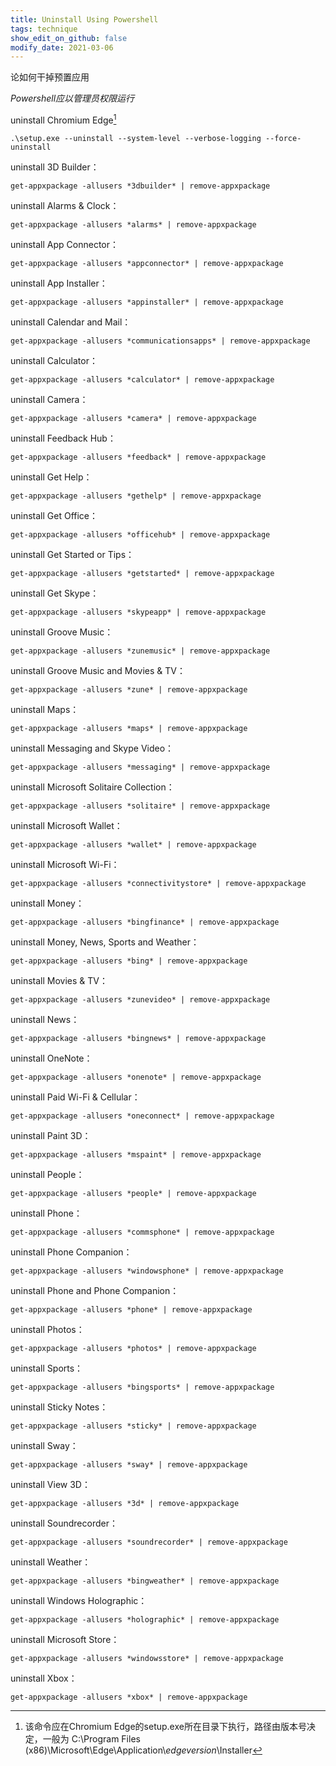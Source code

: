 ```yaml
---
title: Uninstall Using Powershell
tags: technique
show_edit_on_github: false
modify_date: 2021-03-06
---
```


论如何干掉预置应用

<!--more-->

*Powershell应以管理员权限运行*

uninstall Chromium Edge[^1]

`.\setup.exe --uninstall --system-level --verbose-logging --force-uninstall`

uninstall 3D Builder：

`get-appxpackage -allusers *3dbuilder* | remove-appxpackage`

uninstall Alarms & Clock：

`get-appxpackage -allusers *alarms* | remove-appxpackage`

uninstall App Connector：

`get-appxpackage -allusers *appconnector* | remove-appxpackage`

uninstall App Installer：

`get-appxpackage -allusers *appinstaller* | remove-appxpackage`

uninstall Calendar and Mail：

`get-appxpackage -allusers *communicationsapps* | remove-appxpackage`

uninstall Calculator：

`get-appxpackage -allusers *calculator* | remove-appxpackage`

uninstall Camera：

`get-appxpackage -allusers *camera* | remove-appxpackage`

uninstall Feedback Hub：

`get-appxpackage -allusers *feedback* | remove-appxpackage`

uninstall Get Help：

`get-appxpackage -allusers *gethelp* | remove-appxpackage`

uninstall Get Office：

`get-appxpackage -allusers *officehub* | remove-appxpackage`

uninstall Get Started or Tips：

`get-appxpackage -allusers *getstarted* | remove-appxpackage`

uninstall Get Skype：

`get-appxpackage -allusers *skypeapp* | remove-appxpackage`

uninstall Groove Music：

`get-appxpackage -allusers *zunemusic* | remove-appxpackage`

uninstall Groove Music and Movies & TV：

`get-appxpackage -allusers *zune* | remove-appxpackage`

uninstall Maps：

`get-appxpackage -allusers *maps* | remove-appxpackage`

uninstall Messaging and Skype Video：

`get-appxpackage -allusers *messaging* | remove-appxpackage`

uninstall Microsoft Solitaire Collection：

`get-appxpackage -allusers *solitaire* | remove-appxpackage`

uninstall Microsoft Wallet：

`get-appxpackage -allusers *wallet* | remove-appxpackage`

uninstall Microsoft Wi-Fi：

`get-appxpackage -allusers *connectivitystore* | remove-appxpackage`

uninstall Money：

`get-appxpackage -allusers *bingfinance* | remove-appxpackage`

uninstall Money, News, Sports and Weather：

`get-appxpackage -allusers *bing* | remove-appxpackage`

uninstall Movies & TV：

`get-appxpackage -allusers *zunevideo* | remove-appxpackage`

uninstall News：

`get-appxpackage -allusers *bingnews* | remove-appxpackage`

uninstall OneNote：

`get-appxpackage -allusers *onenote* | remove-appxpackage`

uninstall Paid Wi-Fi & Cellular：

`get-appxpackage -allusers *oneconnect* | remove-appxpackage`

uninstall Paint 3D：

`get-appxpackage -allusers *mspaint* | remove-appxpackage`

uninstall People：

`get-appxpackage -allusers *people* | remove-appxpackage`

uninstall Phone：

`get-appxpackage -allusers *commsphone* | remove-appxpackage`

uninstall Phone Companion：

`get-appxpackage -allusers *windowsphone* | remove-appxpackage`

uninstall Phone and Phone Companion：

`get-appxpackage -allusers *phone* | remove-appxpackage`

uninstall Photos：

`get-appxpackage -allusers *photos* | remove-appxpackage`

uninstall Sports：

`get-appxpackage -allusers *bingsports* | remove-appxpackage`

uninstall Sticky Notes：

`get-appxpackage -allusers *sticky* | remove-appxpackage`

uninstall Sway：

`get-appxpackage -allusers *sway* | remove-appxpackage`

uninstall View 3D：

`get-appxpackage -allusers *3d* | remove-appxpackage`

uninstall Soundrecorder：

`get-appxpackage -allusers *soundrecorder* | remove-appxpackage`

uninstall Weather：

`get-appxpackage -allusers *bingweather* | remove-appxpackage`

uninstall Windows Holographic：

`get-appxpackage -allusers *holographic* | remove-appxpackage`

uninstall Microsoft Store：

`get-appxpackage -allusers *windowsstore* | remove-appxpackage`

uninstall Xbox：

`get-appxpackage -allusers *xbox* | remove-appxpackage`

[^1]:该命令应在Chromium Edge的setup.exe所在目录下执行，路径由版本号决定，一般为 C:\Program Files (x86)\Microsoft\Edge\Application\\*edgeversion*\Installer
